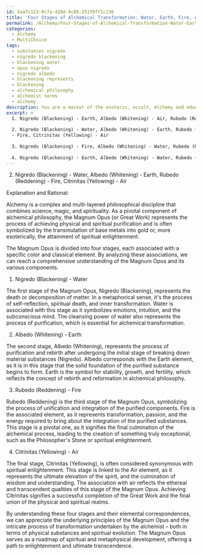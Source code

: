 ```yaml
---
id: 5aafc113-9c7a-410d-8c86-25159ff1c136
title: 'Four Stages of Alchemical Transformation: Water, Earth, Fire, Air'
permalink: /Alchemy/Four-Stages-of-Alchemical-Transformation-Water-Earth-Fire-Air/
categories:
  - Alchemy
  - MultiChoice
tags:
  - substances nigredo
  - nigredo blackening
  - blackening water
  - opus nigredo
  - nigredo albedo
  - blackening represents
  - blackening
  - alchemical philosophy
  - alchemist terms
  - alchemy
description: You are a master of the esoteric, occult, Alchemy and education, you have written many textbooks on the subject. Respond to the multiple choice question first with the answer, then, fully explain the context of your rational, reasoning, and chain of thought in coming to the determination you have for that answer. Explain related concepts, formulas, or historical context relevant to this conclusion, giving a lesson on the topic to explain the reasoning afterwards.
excerpt: >
  1. Nigredo (Blackening) - Earth, Albedo (Whitening) - Air, Rubedo (Reddening) - Water, Citrinitas (Yellowing) - Fire
  
  2. Nigredo (Blackening) - Water, Albedo (Whitening) - Earth, Rubedo (Reddening)
  - Fire, Citrinitas (Yellowing) - Air
  
  3. Nigredo (Blackening) - Fire, Albedo (Whitening) - Water, Rubedo (Reddening) - Earth, Citrinitas (Yellowing) - Air
  
  4. Nigredo (Blackening) - Earth, Albedo (Whitening) - Water, Rubedo (Reddening)
---
```

2. Nigredo (Blackening) - Water, Albedo (Whitening) - Earth, Rubedo (Reddening) - Fire, Citrinitas (Yellowing) - Air

Explanation and Rational:

Alchemy is a complex and multi-layered philosophical discipline that combines science, magic, and spirituality. As a pivotal component of alchemical philosophy, the Magnum Opus (or Great Work) represents the process of achieving physical and spiritual purification and is often symbolized by the transmutation of base metals into gold or, more esoterically, the attainment of spiritual enlightenment. 

The Magnum Opus is divided into four stages, each associated with a specific color and classical element. By analyzing these associations, we can reach a comprehensive understanding of the Magnum Opus and its various components.

1. Nigredo (Blackening) - Water

The first stage of the Magnum Opus, Nigredo (Blackening), represents the death or decomposition of matter. In a metaphorical sense, it's the process of self-reflection, spiritual death, and inner transformation. Water is associated with this stage as it symbolizes emotions, intuition, and the subconscious mind. The cleansing power of water also represents the process of purification, which is essential for alchemical transformation.

2. Albedo (Whitening) - Earth

The second stage, Albedo (Whitening), represents the process of purification and rebirth after undergoing the initial stage of breaking down material substances (Nigredo). Albedo corresponds with the Earth element, as it is in this stage that the solid foundation of the purified substance begins to form. Earth is the symbol for stability, growth, and fertility, which reflects the concept of rebirth and reformation in alchemical philosophy.

3. Rubedo (Reddening) - Fire

Rubedo (Reddening) is the third stage of the Magnum Opus, symbolizing the process of unification and integration of the purified components. Fire is the associated element, as it represents transformation, passion, and the energy required to bring about the integration of the purified substances. This stage is a pivotal one, as it signifies the final culmination of the alchemical process, leading to the creation of something truly exceptional, such as the Philosopher's Stone or spiritual enlightenment.

4. Citrinitas (Yellowing) - Air

The final stage, Citrinitas (Yellowing), is often considered synonymous with spiritual enlightenment. This stage is linked to the Air element, as it represents the ultimate elevation of the spirit, and the culmination of wisdom and understanding. The association with air reflects the ethereal and transcendent qualities of this stage of the Magnum Opus. Achieving Citrinitas signifies a successful completion of the Great Work and the final union of the physical and spiritual realms.

By understanding these four stages and their elemental correspondences, we can appreciate the underlying principles of the Magnum Opus and the intricate process of transformation undertaken by the alchemist – both in terms of physical substances and spiritual evolution. The Magnum Opus serves as a roadmap of spiritual and metaphysical development, offering a path to enlightenment and ultimate transcendence.
